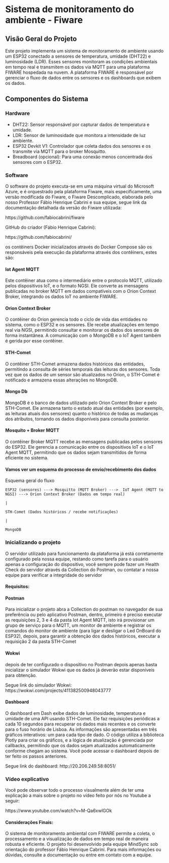 # Sistema de monitoramento do ambiente - Fiware
<h2>Visão Geral do Projeto</h2>
Este projeto implementa um sistema de monitoramento de ambiente usando um ESP32 conectado a sensores de temperatura, umidade (DHT22) e luminosidade (LDR). Esses sensores monitoram as condições ambientais em tempo real e transmitem os dados via MQTT para uma plataforma FIWARE hospedada na nuvem. A plataforma FIWARE é responsável por gerenciar o fluxo de dados entre os sensores e os dashboards que exibem os dados.

<h2>Componentes do Sistema</h2>
<h3>Hardware</h3>

* DHT22: Sensor responsável por capturar dados de temperatura e umidade.
* LDR: Sensor de luminosidade que monitora a intensidade de luz ambiente.
* ESP32 Devkit V1: Controlador que coleta dados dos sensores e os transmite via MQTT para o broker Mosquitto.
* Breadboard (opcional): Para uma conexão menos concentrada dos sensores com o ESP32.

<h3>Software</h3>
O software do projeto executa-se em uma máquina virtual do Microsoft Azure, e é orquestrado pela plataforma Fiware, mais especificamente, uma versão modificada do Fiware, o Fiware Descomplicado, elaborada pelo nosso Professor Fábio Henrique Cabrini e sua equipe, segue link da documentação detalhada da versão do Fiware utilizada:
<p>https://github.com/fabiocabrini/fiware</p>
GitHub do criador (Fábio Henrique Cabrini):
<p>https://github.com/fabiocabrini/</p>
os contêiners Docker inicializados através do Docker Compose são os responsáveis pela execução da plataforma através dos contêiners, estes são:

<h4>Iot Agent MQTT</h4>

Este contêiner atua como o intermediário entre o protocolo MQTT, utilizado pelos dispositivos IoT, e o formato NGSI. Ele converte as mensagens publicadas no broker MQTT em dados compatíveis com o Orion Context Broker, integrando os dados IoT no ambiente FIWARE.

<h4>Orion Context Broker</h4>

O contêiner do Orion gerencia todo o ciclo de vida das entidades no sistema, como o ESP32 e os sensores. Ele recebe atualizações em tempo real via NGSI, permitindo consultar e monitorar os dados dos sensores de forma instantânea. A comunicação com o MongoDB e o IoT Agent também é gerida por esse contêiner.

<h4>STH-Comet</h4>

O contêiner STH-Comet armazena dados históricos das entidades, permitindo a consulta de séries temporais das leituras dos sensores. Toda vez que os dados de um sensor são atualizados no Orion, o STH-Comet é notificado e armazena essas alterações no MongoDB.

<h4>Mongo Db</h4>

MongoDB é o banco de dados utilizado pelo Orion Context Broker e pelo STH-Comet. Ele armazena tanto o estado atual das entidades (por exemplo, as leituras atuais dos sensores) quanto o histórico de todas as mudanças dos atributos, tornando os dados disponíveis para consulta posterior.

<h4>Mosquito + Broker MQTT</h4>
O contêiner Broker MQTT recebe as mensagens publicadas pelos sensores do ESP32. Ele gerencia a comunicação entre os dispositivos IoT e o IoT Agent MQTT, permitindo que os dados sejam transmitidos de forma eficiente no sistema.

<h4>Vamos ver um esquema do processo de envio/recebimento dos dados</h4>
Esquema geral do fluxo

    ESP32 (sensores) ---> Mosquitto (MQTT Broker) --->  IoT Agent (MQTT to NGSI) ---> Orion Context Broker (Dados em tempo real)    
                                                                                   |
                                                                           STH-Comet (Dados históricos / recebe notificações)
                                                                                   |
                                                                                 MongoDB

<h3>Inicializando o projeto</h3>

O servidor utilizado para funcionamento da plataforma já está corretamente configurado pela nossa equipe, restando como tarefa para o usuário apenas a configuração do dispositivo, você sempre pode fazer um Health Check do servidor através da Collection do Postman, ou contatar a nossa equipe para verificar a integridade do servidor

<h4> Requisitos: </h4>

<h4>Postman</h4>
Para inicializar o projeto abra a Collection do postman no navegador de sua preferência ou pelo aplicativo Postman, dentro, primeiro é preciso executar as requisições 2, 3 e 4 da pasta Iot Agent MQTT, isto irá provisionar um grupo de serviço para o MQTT, um monitor de ambiente e registrar os comandos do monitor de ambiente (para ligar e desligar o Led OnBoard do ESP32), depois, para garantir a obtenção dos dados históricos, executar a requisição 2 da pasta STH-Comet

<h4>Wokwi</h4>

depois de ter configurado o dispositivo no Postman depois apenas basta inicializar o simulador Wokwi que os dados já deverão estar disponíveis para obtenção.
<p>Segue link do simulador Wokwi: https://wokwi.com/projects/411382500948043777</p>

<h4>Dashboard</h4>
O dashboard em Dash exibe dados de luminosidade, temperatura e umidade de uma API usando STH-Comet. Ele faz requisições periódicas a cada 10 segundos para recuperar os dados mais recentes e os converte para o fuso horário de Lisboa. As informações são apresentadas em três gráficos interativos: um para cada tipo de dado. O código utiliza a biblioteca Plotly para criar os gráficos, e a lógica de atualização é gerenciada por callbacks, permitindo que os dados sejam atualizados automaticamente conforme chegam ao sistema.
Você pode acessar o dashboard depois de ter feito os passos anteriores.  

<p>Segue link do dashboard: http://20.206.249.58:8051/</p>

<h3>Vídeo explicativo</h3>
Você pode observar todo o processo visualmente além de ter uma explicação a mais sobre o projeto no vídeo feito por nós no Youtube a seguir:
<p>https://www.youtube.com/watch?v=M-Qa6xwlGOk</p>

<h4>Considerações Finais:</h4>

O sistema de monitoramento ambiental com FIWARE permite a coleta, o processamento e a visualização de dados em tempo real de maneira robusta e eficiente. O projeto foi desenvolvido pela equipe MindSync sob orientação do professor Fábio Henrique Cabrini. Para mais informações ou dúvidas, consulte a documentação ou entre em contato com a equipe.






